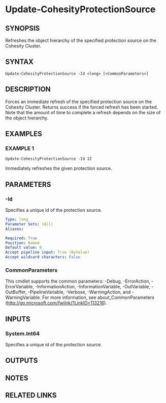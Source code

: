 # Update-CohesityProtectionSource

## SYNOPSIS
Refreshes the object hierarchy of the specified protection source on the Cohesity Cluster.

## SYNTAX

```
Update-CohesityProtectionSource -Id <long> [<CommonParameters>]
```

## DESCRIPTION
Forces an immediate refresh of the specified protection source on the Cohesity Cluster.
Returns success if the forced refresh has been started.
Note that the amount of time to complete a refresh depends on the size of the object hierarchy.

## EXAMPLES

### EXAMPLE 1
```
Update-CohesityProtectionSource -Id 12
```

Immediately refreshes the given protection source.

## PARAMETERS

### -Id
Specifies a unique id of the protection source.

```yaml
Type: long
Parameter Sets: (All)
Aliases:

Required: True
Position: Named
Default value: 0
Accept pipeline input: True (ByValue)
Accept wildcard characters: False
```

### CommonParameters
This cmdlet supports the common parameters: -Debug, -ErrorAction, -ErrorVariable, -InformationAction, -InformationVariable, -OutVariable, -OutBuffer, -PipelineVariable, -Verbose, -WarningAction, and -WarningVariable.
For more information, see about_CommonParameters (http://go.microsoft.com/fwlink/?LinkID=113216).

## INPUTS

### System.Int64
Specifies a unique id of the protection source.

## OUTPUTS

## NOTES

## RELATED LINKS
